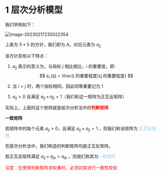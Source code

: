 # 1 层次分析模型

我们举例如下：

![image-20230217235022354](https://theblogimage.oss-cn-fuzhou.aliyuncs.com/imagefortypora/image-20230217235022354.png)

上表为 $5 \times 5$ 的方针，我们即为 A，对应元素为 $a_{ij}$

该方针具有以下特点：

1. $a_{ij}$  表示的意义为，与指标 $j$ 相比相比，$i$ 的重要度，即:
   $$
   a_{ij} =  \frac{i 的重要程度}{j 的重要程度}
   $$

2. 当 $i=j$ 时，两个指标相同，因此同等重要记为 1

3. $a_{ij}>0$ 且满足 $a_{ij} \times a_{ji}=1$（我们称这一矩阵为正互反矩阵）

实际上，上面的这个矩阵就是层次分析法中的<strong style="color:red">判断矩阵</strong>



**一致矩阵**

若矩阵中的每个元素 $a_{ij}>0$，且满足 $a_{ij} \times a_{ji}=1$ ，则我们称该矩阵为 <font color="skyblue">正互反矩阵</font>

在层次分析法中，我们构造的判断矩阵均是正互反矩阵。

若正互反矩阵满足 $a_{ij} \times a_{jk}=a_{ik}$ ，则我们称其为<font color="skyblue">一致矩阵</font>

<font color="red">注意：在使用判断矩阵求权重时，必须对其进行一致性校验</font>


